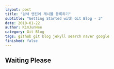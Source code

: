 ```yaml
---
layout: post
title: "검색 엔진에 게시물 등록하기"
subtitle: "Getting Started with Git Blog - 3"
date: 2018-01-22
author: KimJunHee
category: Git Blog
tags: github git blog jekyll search naver google
finished: false
---
```


## Waiting Please
